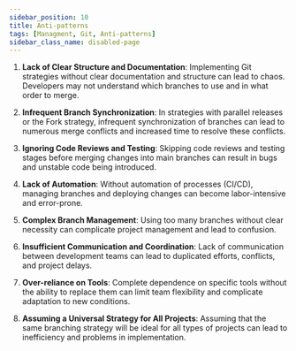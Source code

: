 ```yaml
---
sidebar_position: 10
title: Anti-patterns
tags: [Managment, Git, Anti-patterns]
sidebar_class_name: disabled-page
---
```


1. **Lack of Clear Structure and Documentation**: Implementing Git strategies without clear documentation and structure can lead to chaos. Developers may not understand which branches to use and in what order to merge.

2. **Infrequent Branch Synchronization**: In strategies with parallel releases or the Fork strategy, infrequent synchronization of branches can lead to numerous merge conflicts and increased time to resolve these conflicts.

3. **Ignoring Code Reviews and Testing**: Skipping code reviews and testing stages before merging changes into main branches can result in bugs and unstable code being introduced.

4. **Lack of Automation**: Without automation of processes (CI/CD), managing branches and deploying changes can become labor-intensive and error-prone.

5. **Complex Branch Management**: Using too many branches without clear necessity can complicate project management and lead to confusion.

6. **Insufficient Communication and Coordination**: Lack of communication between development teams can lead to duplicated efforts, conflicts, and project delays.

7. **Over-reliance on Tools**: Complete dependence on specific tools without the ability to replace them can limit team flexibility and complicate adaptation to new conditions.

8. **Assuming a Universal Strategy for All Projects**: Assuming that the same branching strategy will be ideal for all types of projects can lead to inefficiency and problems in implementation.